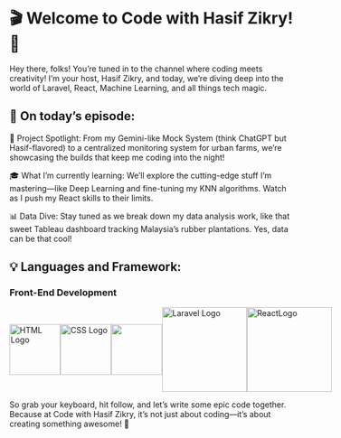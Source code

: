 # 🎬 Welcome to Code with Hasif Zikry! 🎥
Hey there, folks! You’re tuned in to the channel where coding meets creativity! I’m your host, Hasif Zikry, and today, we’re diving deep into the world of Laravel, React, Machine Learning, and all things tech magic.

## 🔧 On today’s episode:
🚀 Project Spotlight: From my Gemini-like Mock System (think ChatGPT but Hasif-flavored) to a centralized monitoring system for urban farms, we’re showcasing the builds that keep me coding into the night!

🎓 What I’m currently learning: We’ll explore the cutting-edge stuff I’m mastering—like Deep Learning and fine-tuning my KNN algorithms. Watch as I push my React skills to their limits.

📊 Data Dive: Stay tuned as we break down my data analysis work, like that sweet Tableau dashboard tracking Malaysia’s rubber plantations. Yes, data can be that cool!

## 💡 Languages and Framework:

### Front-End Development
<div style="display: flex; align-items: center;">
    <img src="https://upload.wikimedia.org/wikipedia/commons/thumb/6/61/HTML5_logo_and_wordmark.svg/512px-HTML5_logo_and_wordmark.svg.png" alt="HTML Logo" width="90" />
    <img src="https://upload.wikimedia.org/wikipedia/commons/d/d5/CSS3_logo_and_wordmark.svg" alt="CSS Logo" width="90" />
    <img src="https://logos-world.net/wp-content/uploads/2023/02/JavaScript-Logo.png" width="90" />
    <img src="https://upload.wikimedia.org/wikipedia/commons/thumb/9/9a/Laravel.svg/1200px-Laravel.svg.png" alt="Laravel Logo" width="150" />
    <img src="https://cdn1.iconfinder.com/data/icons/programing-development-8/24/react_logo-512.png" alt="ReactLogo" width="150" />
  
</div>
  


So grab your keyboard, hit follow, and let’s write some epic code together. Because at Code with Hasif Zikry, it’s not just about coding—it’s about creating something awesome! 🎉



